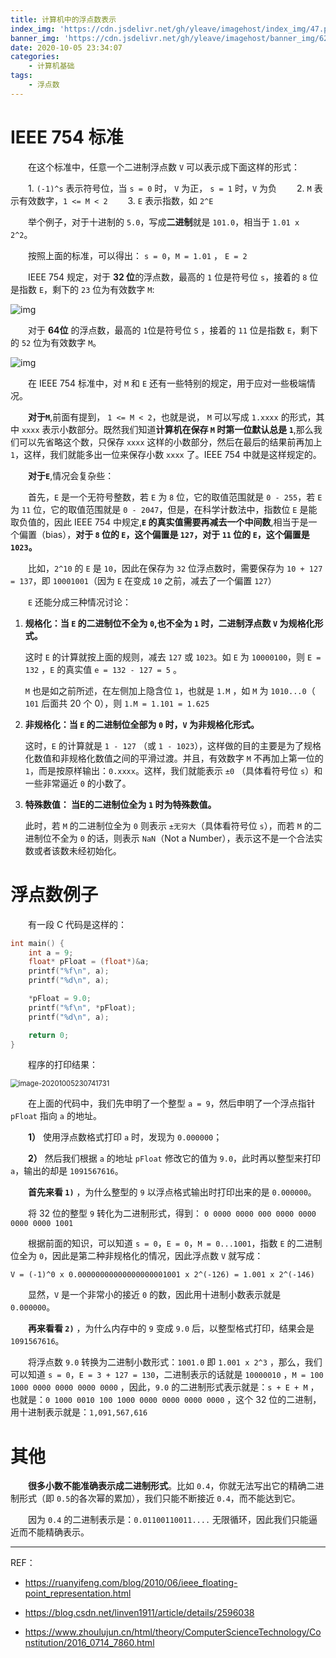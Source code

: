 ```yaml
---
title: 计算机中的浮点数表示
index_img: 'https://cdn.jsdelivr.net/gh/yleave/imagehost/index_img/47.png'
banner_img: 'https://cdn.jsdelivr.net/gh/yleave/imagehost/banner_img/62.jpg'
date: 2020-10-05 23:34:07
categories:
    - 计算机基础
tags:
    - 浮点数
---
```




# IEEE 754 标准

&emsp;&emsp;在这个标准中，任意一个二进制浮点数 `V` 可以表示成下面这样的形式：

&emsp;&emsp;1. `(-1)^s` 表示符号位，当 `s = 0` 时， `V` 为正， `s = 1` 时，`V` 为负
&emsp;&emsp;2. `M` 表示有效数字，`1 <= M < 2`
&emsp;&emsp;3. `E` 表示指数，如 `2^E`

&emsp;&emsp;举个例子，对于十进制的 `5.0`，写成**二进制**就是 `101.0`，相当于 `1.01 x 2^2`。

&emsp;&emsp;按照上面的标准，可以得出： `s = 0`，`M = 1.01` ， `E = 2`



&emsp;&emsp;IEEE 754 规定，对于 **32 位**的浮点数，最高的 `1` 位是符号位 `s`，接着的 `8` 位是指数 `E`，剩下的 `23` 位为有效数字 `M`:

<img src="https://cdn.jsdelivr.net/gh/yleave/imagehost/img/bg2010060601.png" alt="img"  />

&emsp;&emsp;对于 **64位** 的浮点数，最高的 `1`位是符号位 `S` ，接着的 `11` 位是指数 `E`，剩下的 `52` 位为有效数字 `M`。

![img](https://cdn.jsdelivr.net/gh/yleave/imagehost/img/bg2010060602.png)

&emsp;&emsp;在 IEEE 754 标准中，对 `M` 和 `E` 还有一些特别的规定，用于应对一些极端情况。

&emsp;&emsp;**对于`M`**,前面有提到， `1 <= M < 2`，也就是说， `M` 可以写成 `1.xxxx` 的形式，其中 `xxxx` 表示小数部分。既然我们知道**计算机在保存 `M` 时第一位默认总是 `1`**,那么我们可以先省略这个数，只保存 `xxxx` 这样的小数部分，然后在最后的结果前再加上 `1`，这样，我们就能多出一位来保存小数 `xxxx` 了。IEEE 754 中就是这样规定的。  



&emsp;&emsp;**对于`E`**,情况会复杂些：

&emsp;&emsp;首先，`E` 是一个无符号整数，若 `E` 为 `8` 位，它的取值范围就是 `0 - 255`，若 `E` 为 `11` 位，它的取值范围就是 `0 - 2047`，但是，在科学计数法中，指数位 `E` 是能取负值的，因此 IEEE 754 中规定,**`E` 的真实值需要再减去一个中间数**,相当于是一个偏置（bias），**对于 `8` 位的 `E`，这个偏置是 `127`，对于 `11` 位的 `E`，这个偏置是 `1023`。**

&emsp;&emsp;比如，`2^10` 的 `E` 是 `10`，因此在保存为 `32` 位浮点数时，需要保存为 `10 + 127 = 137`，即 `10001001`（因为 `E` 在变成 `10` 之前，减去了一个偏置 `127`）

&emsp;&emsp;`E` 还能分成三种情况讨论：

1. **规格化：当 `E` 的二进制位不全为 `0`,也不全为 `1` 时，二进制浮点数 `V` 为规格化形式。** 

   这时 `E` 的计算就按上面的规则，减去 `127` 或 `1023`。如 `E` 为 `10000100`，则 `E = 132` ，`E` 的真实值 `e = 132 - 127 = 5` 。

   `M` 也是如之前所述，在左侧加上隐含位 `1`，也就是  `1.M`  ，如 `M` 为 `1010...0`（ `101` 后面共 20 个 0），则 `1.M = 1.101 = 1.625`

2. **非规格化：当 `E` 的二进制位全部为 `0` 时，`V` 为非规格化形式。** 

   这时，`E` 的计算就是 `1 - 127` （或 `1 - 1023`），这样做的目的主要是为了规格化数值和非规格化数值之间的平滑过渡。并且，有效数字 `M` 不再加上第一位的 `1`，而是按原样输出：`0.xxxx`。这样，我们就能表示 `±0` （具体看符号位 `s`）和一些非常逼近 `0` 的小数了。

3. **特殊数值： 当E的二进制位全为 `1` 时为特殊数值。** 

   此时，若 `M` 的二进制位全为 `0` 则表示 `±无穷大`（具体看符号位 `s`），而若 `M` 的二进制位不全为 `0`  的话，则表示 `NaN`（Not a Number），表示这不是一个合法实数或者该数未经初始化。　　

# 浮点数例子

&emsp;&emsp;有一段 C 代码是这样的：

```c
int main() {
	int a = 9;
	float* pFloat = (float*)&a;
	printf("%f\n", a);
	printf("%d\n", a);

	*pFloat = 9.0;
	printf("%f\n", *pFloat);
	printf("%d\n", a);

	return 0;
}
```

&emsp;&emsp;程序的打印结果：

<img src="https://cdn.jsdelivr.net/gh/yleave/imagehost/img/image-20201005230741731.png" alt="image-20201005230741731" style="zoom:80%;" />

&emsp;&emsp;在上面的代码中，我们先申明了一个整型 `a = 9`，然后申明了一个浮点指针 `pFloat` 指向 `a` 的地址。

&emsp;&emsp;**1）** 使用浮点数格式打印 `a` 时，发现为 `0.000000`；

&emsp;&emsp;**2）** 然后我们根据 `a` 的地址 `pFloat` 修改它的值为 `9.0`，此时再以整型来打印 `a`，输出的却是 `1091567616`。



&emsp;&emsp;**首先来看 `1)`** ，为什么整型的 `9` 以浮点格式输出时打印出来的是 `0.000000`。

&emsp;&emsp;将 32 位的整型 `9` 转化为二进制形式，得到： `0 0000 0000 000 0000 0000 0000 0000 1001` 

&emsp;&emsp;根据前面的知识，可以知道 `s = 0`，`E = 0`，`M = 0...1001`，指数 `E` 的二进制位全为 `0`，因此是第二种非规格化的情况，因此浮点数 `V` 就写成：

`V = (-1)^0 x 0.00000000000000000001001 x 2^(-126) = 1.001 x 2^(-146)`

&emsp;&emsp;显然，`V` 是一个非常小的接近 `0` 的数，因此用十进制小数表示就是 `0.000000`。



 &emsp;&emsp;**再来看看 `2)`** ，为什么内存中的 `9` 变成 `9.0` 后，以整型格式打印，结果会是 `1091567616`。

&emsp;&emsp;将浮点数 `9.0` 转换为二进制小数形式：`1001.0` 即 `1.001 x 2^3` ，那么，我们可以知道 `s = 0`，`E = 3 + 127 = 130`，二进制表示的话就是 `10000010` ，`M = 100 1000 0000 0000 0000 0000`  ，因此，`9.0` 的二进制形式表示就是：`s + E + M` ，也就是：`0 1000 0010 100 1000 0000 0000 0000 0000` ，这个 32 位的二进制，用十进制表示就是：`1,091,567,616`



# 其他



&emsp;&emsp;**很多小数不能准确表示成二进制形式**。比如 `0.4`，你就无法写出它的精确二进制形式（即 `0.5`的各次幂的累加），我们只能不断接近 `0.4`，而不能达到它。

&emsp;&emsp;因为 `0.4` 的二进制表示是：`0.01100110011....` 无限循环，因此我们只能逼近而不能精确表示。





---

REF：

- https://ruanyifeng.com/blog/2010/06/ieee_floating-point_representation.html

- https://blog.csdn.net/linven1911/article/details/2596038
- https://www.zhoulujun.cn/html/theory/ComputerScienceTechnology/Constitution/2016_0714_7860.html